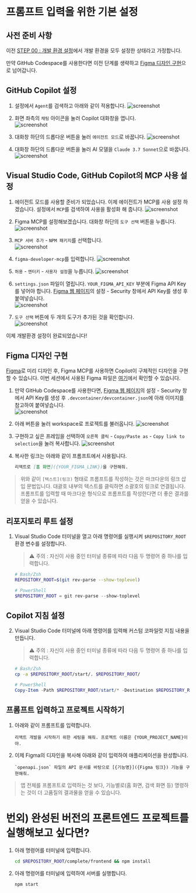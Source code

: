 # 프롬프트 입력을 위한 기본 설정

## 사전 준비 사항

이전 [STEP 00 : 개발 환경 설정](./step-00.md)에서 개발 환경을 모두 설정한 상태라고 가정합니다.

만약 GitHub Codespace를 사용한다면 이전 단계를 생략하고 [Figma 디자인 구현](#figma-디자인-구현)으로 넘어갑니다.

## GitHub Copilot 설정

1. 설정에서 `Agent`를 검색하고 아래와 같이 적용합니다.
   ![screenshot](./img/step00_agent_enable.png)

1. 화면 좌측의 `채팅` 아이콘을 눌러 Copilot 대화창을 엽니다. <br/>
   ![screenshot](./img/step00_open_copilot.png)

1. 대화창 하단의 드롭다운 버튼을 눌러 `에이전트 모드`로 바꿉니다.
   ![screenshot](./img/step00_agent_mode.png)

1. 대화창 하단의 드롭다운 버튼을 눌러 AI 모델을 `Claude 3.7 Sonnet`으로 바꿉니다.
   ![screenshot](./img/step00_claude.png)

## Visual Studio Code, GitHub Copilot의 MCP 사용 설정

1. 에이전트 모드를 사용할 준비가 되었습니다. 이제 에이전트가 MCP를 사용 설정 하겠습니다. 설정에서 `MCP`를 검색하여 사용을 활성화 해 줍니다.
   ![screenshot](./img/step00_mcp_enable.png)

1. Figma MCP를 설정해보겠습니다. 대화창 하단의 `도구 선택` 버튼을 누릅니다.
   ![screenshot](./img/step00_select_tool.png)

1. `MCP 서버 추가` - `NPM 패키지`를 선택합니다.  
   ![screenshot](./img/step00_select_npm.png)

1. `figma-developer-mcp`를 입력합니다.
   ![screenshot](./img/step00_figma_mcp.png)

1. `허용` - `엔터키` - `사용자 설정`을 누릅니다.
   ![screenshot](./img/step00_select_setting.png)

1. `settings.json` 파일이 열립니다. `YOUR_FIGMA_API_KEY` 부분에 Figma API Key를 넣어야 합니다. [Figma 웹 페이지](https://www.figma.com)의 설정 - Security 창에서 API Key를 생성 후 붙여넣습니다. <br/>
   ![screenshot](./img/step00_api_key.png)

1. `도구 선택` 버튼에 두 개의 도구가 추가된 것을 확인합니다. <br/>
   ![screenshot](./img/step00_new_tools.png)

이제 개발환경 설정이 완료되었습니다!

## Figma 디자인 구현

[Figma](https://www.figma.com)로 미리 디자인 후, Figma MCP를 사용하면 Copilot이 구체적인 디자인을 구현할 수 있습니다. 이번 세션에서 사용된 Figma 파일은 [여기](https://www.figma.com/community/file/1493853152731177725)에서 확인할 수 있습니다.

1. 만약 GitHub Codespace를 사용한다면, [Figma 웹 페이지](https://www.figma.com)의 설정 - Security 창에서 API Key를 생성 후 `.devcontainer/devcontainer.json`에 아래 이미지를 참고하여 붙여넣습니다. <br/>
   ![screenshot](./img/step01_devcontainer.png)

1. 아래 버튼을 눌러 workspace로 프로젝트를 불러옵니다.
   ![screenshot](./img/step00_figma_workspace.png)

1. 구현하고 싶은 프레임을 선택하여 `오른쪽 클릭` - `Copy/Paste as` - `Copy link to selection`을 눌러 복사합니다.
   ![screenshot](./img/step00_figma_copy.png)

1. 복사한 링크는 아래와 같이 프롬프트에서 사용됩니다.
   ```markdown
   리액트로 [홈 화면]({YOUR_FIGMA_LINK})을 구현해줘.
   ```

> 위와 같이 `[텍스트](링크)` 형태로 프롬프트를 작성하는 것은 마크다운의 링크 삽입 문법입니다. 대괄호 내부의 텍스트를 클릭하면 소괄호의 링크로 연결됩니다. 프롬프트를 입력할 때 마크다운 형식으로 프롬프트를 작성한다면 더 좋은 결과를 얻을 수 있습니다.

## 리포지토리 루트 설정

1. Visual Studio Code 터미널을 열고 아래 명령어를 실행시켜 `$REPOSITORY_ROOT` 환경 변수를 설정합니다.

   > ⚠️ 주의 : 자신이 사용 중인 터미널 종류에 따라 다음 두 명령어 중 하나를 입력합니다.

   ```bash
   # Bash/Zsh
   REPOSITORY_ROOT=$(git rev-parse --show-toplevel)
   ```

   ```powershell
   # PowerShell
   $REPOSITORY_ROOT = git rev-parse --show-toplevel
   ```

## Copilot 지침 설정
2. Visual Studio Code 터미널에 아래 명령어를 입력해 커스텀 코파일럿 지침 내용을 만듭니다.

   > ⚠️ 주의 : 자신이 사용 중인 터미널 종류에 따라 다음 두 명령어 중 하나를 입력합니다.
   ```bash
   # Bash/Zsh
   cp -a $REPOSITORY_ROOT/start/. $REPOSITORY_ROOT/
   ```

   ```powershell
   # PowerShell
   Copy-Item -Path $REPOSITORY_ROOT/start/* -Destination $REPOSITORY_ROOT/ -Recurse -Force
   ```

## 프롬프트 입력하고 프로젝트 시작하기

1. 아래와 같이 프롬프트를 입력합니다.

   ```text
   리액트 개발을 시작하기 위한 세팅을 해줘. 프로젝트 이름은 {YOUR_PROJECT_NAME}이야.
   ```

1. 이제 Figma의 디자인을 복사해 아래와 같이 입력하여 애플리케이션을 완성합니다.
   ```text
   `openapi.json` 파일의 API 문서를 바탕으로 [{기능명}]({Figma 링크}) 기능을 구현해줘.
   ```

> 앱 전체를 프롬프트로 입력하는 것 보다, 기능별로(홈 화면, 검색 화면 등) 명령하는 것이 더 고품질의 결과물을 얻을 수 있습니다.

# 번외) 완성된 버전의 프론트엔드 프로젝트를 실행해보고 싶다면?

1. 아래 명령어를 터미널에 입력합니다.
   ```bash
   cd $REPOSITORY_ROOT/complete/frontend && npm install
   ```
1. 아래 명령어를 터미널에 입력하여 서버를 실행합니다.

   ```bash
   npm start
   ```
